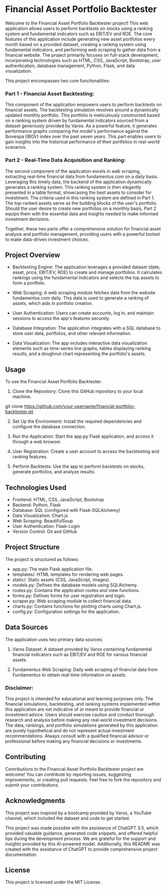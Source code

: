 # Financial Asset Portfolio Backtester

Welcome to the Financial Asset Portfolio Backtester project! This web application allows users to perform backtests on stocks using a ranking system and fundamental indicators such as EBIT/EV and ROE. The core features of this application include generating new asset portfolios every month based on a provided dataset, creating a ranking system using fundamental indicators, and performing web scraping to gather data from a financial website. The project primarily focuses on full-stack development, incorporating technologies such as HTML, CSS, JavaScript, Bootstrap, user authentication, database management, Python, Flask, and data visualization.

This project encompasses two core functionalities:

### Part 1 - Financial Asset Backtesting:

This component of the application empowers users to perform backtests on financial assets. The backtesting simulation revolves around a dynamically updated monthly portfolio. This portfolio is meticulously constructed based on a ranking system driven by fundamental indicators sourced from a dataset generously provided by Varos. As a powerful feature, it generates performance graphs comparing the model's performance against the Ibovespa (IBOV) index over the past seven years. This part enables users to gain insights into the historical performance of their portfolios in real-world scenarios.

### Part 2 - Real-Time Data Acquisition and Ranking:

The second component of the application excels in web scraping, extracting real-time financial data from fundamentus.com on a daily basis. Leveraging this timely data, the backend of the application dynamically generates a ranking system. This ranking system is then elegantly presented in a table format, showcasing the best assets to consider for investment. The criteria used in this ranking system are defined in Part 1. The top-ranked assets serve as the building blocks of the user's portfolio. Should the user desire to create new portfolios on a monthly basis, Part 2 equips them with the essential data and insights needed to make informed investment decisions.

Together, these two parts offer a comprehensive solution for financial asset analysis and portfolio management, providing users with a powerful toolset to make data-driven investment choices.

## Project Overview
- Backtesting Engine: The application leverages a provided dataset (date, asset, price, EBIT/EV, ROE) to create and manage portfolios. It calculates rankings using the fundamental indicators and selects the top assets to form a portfolio.

- Web Scraping: A web scraping module fetches data from the website fundamentus.com daily. This data is used to generate a ranking of assets, which aids in portfolio creation.

- User Authentication: Users can create accounts, log in, and maintain sessions to access the app's features securely.

- Database Integration: The application integrates with a SQL database to store user data, portfolios, and other relevant information.

- Data Visualization: The app includes interactive data visualization elements such as time-series line graphs, tables displaying ranking results, and a doughnut chart representing the portfolio's assets.

## Usage

To use the Financial Asset Portfolio Backtester:

1. Clone the Repository: Clone this GitHub repository to your local machine.

git clone https://github.com/your-username/financial-portfolio-backtester.git

2. Set Up the Environment: Install the required dependencies and configure the database connection.

3. Run the Application: Start the app.py Flask application, and access it through a web browser.

4. User Registration: Create a user account to access the backtesting and ranking features.

5. Perform Backtests: Use the app to perform backtests on stocks, generate portfolios, and analyze results.

## Technologies Used
- Frontend: HTML, CSS, JavaScript, Bootstrap
- Backend: Python, Flask
- Database: SQL (configured with Flask-SQLAlchemy)
- Data Visualization: Chart.js
- Web Scraping: BeautifulSoup
- User Authentication: Flask-Login
- Version Control: Git and GitHub

## Project Structure

The project is structured as follows:

- app.py: The main Flask application file.
- templates/: HTML templates for rendering web pages.
- static/: Static assets (CSS, JavaScript, images).
- models.py: Defines the database models using SQLAlchemy.
- routes.py: Contains the application routes and view functions.
- forms.py: Defines forms for user registration and login.
- scraper.py: Web scraping module to collect financial data.
- charts.py: Contains functions for plotting charts using Chart.js.
- config.py: Configuration settings for the application.


## Data Sources

The application uses two primary data sources:

1. Varos Dataset: A dataset provided by Varos containing fundamental financial indicators such as EBIT/EV and ROE for various financial assets.
   
2. Fundamentus Web Scraping: Daily web scraping of financial data from Fundamentus to obtain real-time information on assets.

### Disclaimer:

This project is intended for educational and learning purposes only. The financial simulations, backtesting, and ranking systems implemented within this application are not indicative of or meant to provide financial or investment advice. Users should exercise caution and conduct thorough research and analysis before making any real-world investment decisions. The data, rankings, and portfolio simulations generated by this application are purely hypothetical and do not represent actual investment recommendations. Always consult with a qualified financial advisor or professional before making any financial decisions or investments.

## Contributing

Contributions to the Financial Asset Portfolio Backtester project are welcome! You can contribute by reporting issues, suggesting improvements, or creating pull requests. Feel free to fork the repository and submit your contributions.

## Acknowledgments

This project was inspired by a bootcamp provided by Varos, a YouTube channel, which included the dataset and code to get started.

This project was made possible with the assistance of ChatGPT 3.5, which provided valuable guidance, generated code snippets, and offered helpful tips during the development process. We are grateful for the support and insights provided by this AI-powered model. Additionally, this README was created with the assistance of ChatGPT to provide comprehensive project documentation.


## License

This project is licensed under the MIT License.
